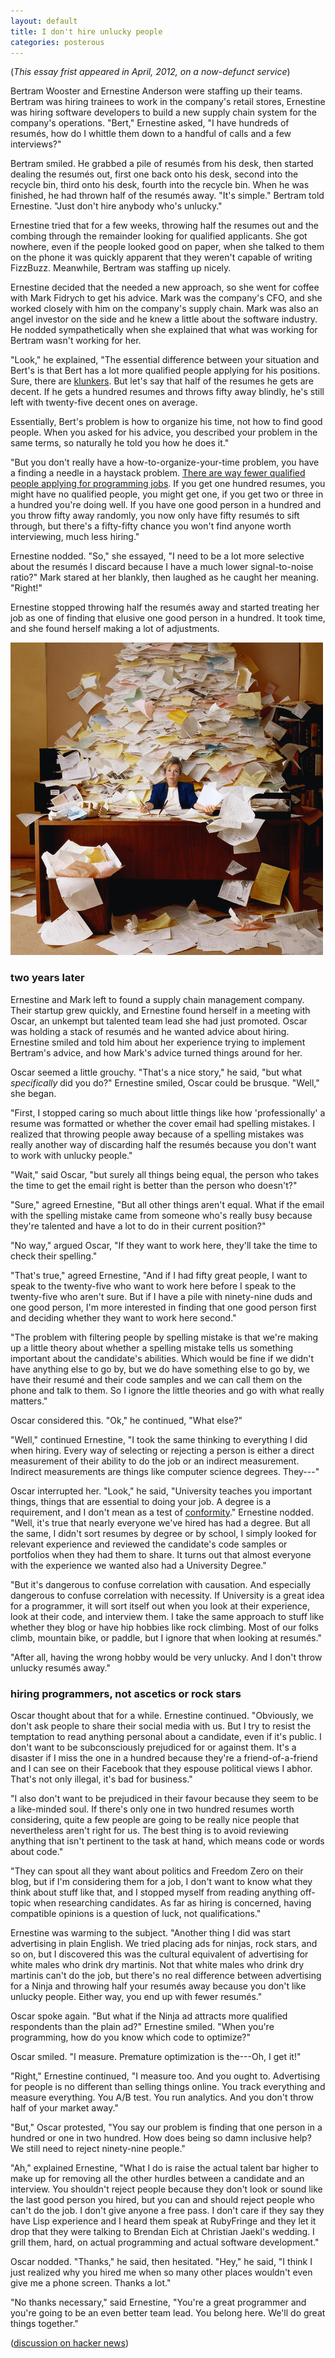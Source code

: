 ```yaml
---
layout: default
title: I don't hire unlucky people
categories: posterous
---
```


(*This essay frist appeared in April, 2012, on a now-defunct service*)

Bertram Wooster and Ernestine Anderson were staffing up their teams. Bertram was hiring trainees to work in the company's retail stores, Ernestine was hiring software developers to build a new supply chain system for the company's operations. "Bert," Ernestine asked, "I have hundreds of resumés, how do I whittle them down to a handful of calls and a few interviews?"

Bertram smiled. He grabbed a pile of resumés from his desk, then started dealing the resumés out, first one back onto his desk, second into the recycle bin, third onto his desk, fourth into the recycle bin. When he was finished, he had thrown half of the resumés away. "It's simple." Bertram told Ernestine. "Just don't hire anybody who's unlucky."

Ernestine tried that for a few weeks, throwing half the resumes out and the combing through the remainder looking for qualified applicants. She got nowhere, even if the people looked good on paper, when she talked to them on the phone it was quickly apparent that they weren't capable of writing FizzBuzz. Meanwhile, Bertram was staffing up nicely.

Ernestine decided that the needed a new approach, so she went for coffee with Mark Fidrych to get his advice. Mark was the company's CFO, and she worked closely with him on the company's supply chain. Mark was also an angel investor on the side and he knew a little about the software industry. He nodded sympathetically when she explained that what was working for Bertram wasn't working for her.

"Look," he explained, "The essential difference between your situation and Bert's is that Bert has a lot more qualified people applying for his positions. Sure, there are [klunkers](http://www.klunkerz.com/). But let's say that half of the resumes he gets are decent. If he gets a hundred resumes and throws fifty away blindly, he's still left with twenty-five decent ones on average.

Essentially, Bert's problem is how to organize his time, not how to find good people. When you asked for his advice, you described your problem in the same terms, so naturally he told you how he does it."

"But you don't really have a how-to-organize-your-time problem, you have a finding a needle in a haystack problem. [There are way fewer qualified people applying for programming jobs](http://www.joelonsoftware.com/items/2005/01/27.html). If you get one hundred resumes, you might have no qualified people, you might get one, if you get two or three in a hundred you're doing well. If you have one good person in a hundred and you throw fifty away randomly, you now only have fifty resumés to sift through, but there's a fifty-fifty chance you won't find anyone worth interviewing, much less hiring."

Ernestine nodded. "So," she essayed, "I need to be a lot more selective about the resumés I discard because I have a much lower signal-to-noise ratio?" Mark stared at her blankly, then laughed as he caught her meaning. "Right!" 

Ernestine stopped throwing half the resumés away and started treating her job as one of finding that elusive one good person in a hundred. It took time, and she found herself making a lot of adjustments.

![Resume-writing-tips](/assets/images/posterous/resume-writing-tips_jpg_scaled_500.jpg)

### two years later

Ernestine and Mark left to found a supply chain management company. Their startup grew quickly, and Ernestine found herself in a meeting with Oscar, an unkempt but talented team lead she had just promoted. Oscar was holding a stack of resumés and he wanted advice about hiring. Ernestine smiled and told him about her experience trying to implement Bertram's advice, and how Mark's advice turned things around for her.

Oscar seemed a little grouchy. "That's a nice story," he said, "but what _specifically_ did you do?" Ernestine smiled, Oscar could be brusque. "Well," she began.

"First, I stopped caring so much about little things like how 'professionally' a resume was formatted or whether the cover email had spelling mistakes. I realized that throwing people away because of a spelling mistakes was really another way of discarding half the resumés because you don't want to work with unlucky people."

"Wait," said Oscar, "but surely all things being equal, the person who takes the time to get the email right is better than the person who doesn't?"

"Sure," agreed Ernestine, "But all other things aren't equal. What if the email with the spelling mistake came from someone who's really busy because they're talented and have a lot to do in their current position?"

"No way," argued Oscar, "If they want to work here, they'll take the time to check their spelling."

"That's true," agreed Ernestine, "And if I had fifty great people, I want to speak to the twenty-five who want to work here before I speak to the twenty-five who aren't sure. But if I have a pile with ninety-nine duds and one good person, I'm more interested in finding that one good person first and deciding whether they want to work here second."

"The problem with filtering people by spelling mistake is that we're making up a little theory about whether a spelling mistake tells us something important about the candidate's abilities. Which would be fine if we didn't have anything else to go by, but we do have something else to go by, we have their resumé and their code samples and we can call them on the phone and talk to them. So I ignore the little theories and go with what really matters."

Oscar considered this. "Ok," he continued, "What else?"

"Well," continued Ernestine, "I took the same thinking to everything I did when hiring. Every way of selecting or rejecting a person is either a direct measurement of their ability to do the job or an indirect measurement. Indirect measurements are things like computer science degrees. They---"

Oscar interrupted her. "Look," he said, "University teaches you important things, things that are essential to doing your job. A degree is a requirement, and I don't mean as a test of [conformity](http://weblog.raganwald.com/2005/07/why-you-need-degree-to-work-for-bigco.html)." Ernestine nodded. "Well, it's true that nearly everyone we've hired has had a degree. But all the same, I didn't sort resumes by degree or by school, I simply looked for relevant experience and reviewed the candidate's code samples or portfolios when they had them to share. It turns out that almost everyone with the experience we wanted also had a University Degree."

"But it's dangerous to confuse correlation with causation. And especially dangerous to confuse correlation with necessity. If University is a great idea for a programmer, it will sort itself out when you look at their experience, look at their code, and interview them. I take the same approach to stuff like whether they blog or have hip hobbies like rock climbing. Most of our folks climb, mountain bike, or paddle, but I ignore that when looking at resumés."

"After all, having the wrong hobby would be very unlucky. And I don't throw unlucky resumés away."

### hiring programmers, not ascetics or rock stars

Oscar thought about that for a while. Ernestine continued. "Obviously, we don't ask people to share their social media with us. But I try to resist the temptation to read anything personal about a candidate, even if it's public. I don't want to be subconsciously prejudiced for or against them. It's a disaster if I miss the one in a hundred because they're a friend-of-a-friend and I can see on their Facebook that they espouse political views I abhor. That's not only illegal, it's bad for business."

"I also don't want to be prejudiced in their favour because they seem to be a like-minded soul. If there's only one in two hundred resumes worth considering, quite a few people are going to be really nice people that nevertheless aren't right for us. The best thing is to avoid reviewing anything that isn't pertinent to the task at hand, which means code or words about code."

"They can spout all they want about politics and Freedom Zero on their blog, but if I'm considering them for a job, I don't want to know what they think about stuff like that, and I stopped myself from reading anything off-topic when researching candidates. As far as hiring is concerned, having compatible opinions is a question of luck, not qualifications."

Ernestine was warming to the subject. "Another thing I did was start advertising in plain English. We tried placing ads for ninjas, rock stars, and so on, but I discovered this was the cultural equivalent of advertising for white males who drink dry martinis. Not that white males who drink dry martinis can't do the job, but there's no real difference between advertising for a Ninja and throwing half your resumés away because you don't like unlucky people. Either way, you end up with fewer resumés."

Oscar spoke again. "But what if the Ninja ad attracts more qualified respondents than the plain ad?" Ernestine smiled. "When you're programming, how do you know which code to optimize?" 

Oscar smiled. "I measure. Premature optimization is the---Oh, I get it!"

"Right," Ernestine continued, "I measure too. And you ought to. Advertising for people is no different than selling things online. You track everything and measure everything. You A/B test. You run analytics. And you don't throw half of your market away."

"But," Oscar protested, "You say our problem is finding that one person in a hundred or one in two hundred. How does being so damn inclusive help? We still need to reject ninety-nine people."

"Ah," explained Ernestine, "What I do is raise the actual talent bar higher to make up for removing all the other hurdles between a candidate and an interview. You shouldn't reject people because they don't look or sound like the last good person you hired, but you can and should reject people who can't do the job. I don't give anyone a free pass. I don't care if they say they have Lisp experience and I heard them speak at RubyFringe and they let it drop that they were talking to Brendan Eich at Christian Jaekl's wedding. I grill them, hard, on actual programming and actual software development."

Oscar nodded. "Thanks," he said, then hesitated. "Hey," he said, "I think I just realized why you hired me when so many other places wouldn't even give me a phone screen. Thanks a lot."

"No thanks necessary," said Ernestine, "You're a great programmer and you're going to be an even better team lead. You belong here. We'll do great things together."

([discussion on hacker news](http://news.ycombinator.com/item?id=3804134))
